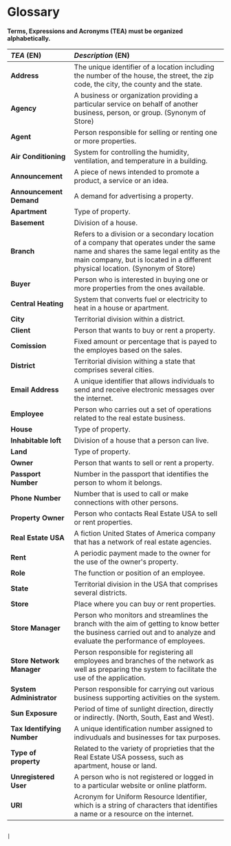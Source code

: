 # Glossary

**Terms, Expressions and Acronyms (TEA) must be organized alphabetically.**


| **_TEA_** (EN)             | **_Description_** (EN)                                                                                                                                                                                                |                                       
|:---------------------------|:----------------------------------------------------------------------------------------------------------------------------------------------------------------------------------------------------------------------|
| **Address**                | The unique identifier of a location including the number of the house, the street, the zip code, the city, the county and the state.                                                                                  | 
| **Agency**                 | A business or organization providing a particular service on behalf of another business, person, or group. (Synonym of Store)                                                                                         |
| **Agent**                  | Person responsible for selling or renting one or more properties.                                                                                                                                                     |
| **Air Conditioning**       | System for controlling the humidity, ventilation, and temperature in a building.                                                                                                                                      |
| **Announcement**           | A piece of news intended to promote a product, a service or an idea.                                                                                                                                                  |
| **Announcement Demand**    | A demand for advertising a property.                                                                                                                                                                                  |
| **Apartment**              | Type of property.                                                                                                                                                                                                     |
| **Basement**               | Division of a house.                                                                                                                                                                                                  |
| **Branch**                 | Refers to a division or a secondary location of a company that operates under the same name and shares the same legal entity as the main company, but is located in a different physical location. (Synonym of Store) |
| **Buyer**                  | Person who is interested in buying one or more properties from the ones available.                                                                                                                                    |
| **Central Heating**        | System that converts fuel or electricity to heat in a house or apartment.                                                                                                                                             |
| **City**                   | Territorial division within a district.                                                                                                                                                                               |
| **Client**                 | Person that wants to buy or rent a property.                                                                                                                                                                          |
| **Comission**              | Fixed amount or percentage that is payed to the employes based on the sales.                                                                                                                                          |
| **District**               | Territorial division withing a state that comprises several cities.                                                                                                                                                   |
| **Email Address**          | A unique identifier that allows individuals to send and receive electronic messages over the internet.                                                                                                                |
| **Employee**               | Person who carries out a set of operations related to the real estate business.                                                                                                                                       |
| **House**                  | Type of property.                                                                                                                                                                                                     |
| **Inhabitable loft**       | Division of a house that a person can live.                                                                                                                                                                           |
| **Land**                   | Type of property.                                                                                                                                                                                                     | 
| **Owner**                  | Person that wants to sell or rent a property.                                                                                                                                                                         |
| **Passport Number**        | Number in the passport that identifies the person to whom it belongs.                                                                                                                                                 |
| **Phone Number**           | Number that is used to call or make connections with other persons.                                                                                                                                                   |
| **Property Owner**         | Person who contacts Real Estate USA to sell or rent properties.                                                                                                                                                       | 
| **Real Estate USA**        | A fiction United States of America company that has a network of real estate agencies.                                                                                                                                |
| **Rent**                   | A periodic payment made to the owner for the use of the owner's property.                                                                                                                                             |
| **Role**                   | The function or position of an employee.                                                                                                                                                                              |
| **State**                  | Territorial division in the USA that comprises several districts.                                                                                                                                                     |
| **Store**                  | Place where you can buy or rent properties.                                                                                                                                                                           |
| **Store Manager**          | Person who monitors and streamlines the branch with the aim of getting to know better the business carried out and to analyze and evaluate the performance of employees.                                              |
| **Store Network Manager**  | Person responsible for registering all employees and branches of the network as well as preparing the system to facilitate the use of the application.                                                                |
| **System Administrator**   | Person responsible for carrying out various business supporting activities on the system.                                                                                                                             |
| **Sun Exposure**           | Period of time of sunlight direction, directly or indirectly. (North, South, East and West).                                                                                                                          |
| **Tax Identifying Number** | A unique identification number assigned to indivuduals and businesses for tax purposes.                                                                                                                               |
| **Type of property**       | Related to the variety of proprieties that the Real Estate USA possess, such as apartment, house or land.                                                                                                             |
| **Unregistered User**      | A person who is not registered or logged in to a particular website or online platform.                                                                                                                               |
| **URI**                    | Acronym for Uniform Resource Identifier, which is a string of characters that identifies a name or a resource on the internet.                                                                                        |

                                                                                                                                                                                                                                                                                                                                           |

